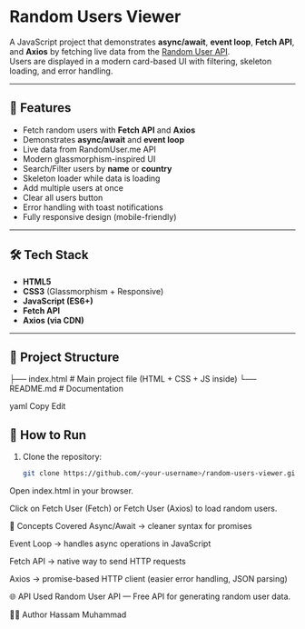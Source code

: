 # Random Users Viewer 

A JavaScript project that demonstrates **async/await**, **event loop**, **Fetch API**, and **Axios** by fetching live data from the [Random User API](https://randomuser.me/).  
Users are displayed in a modern card-based UI with filtering, skeleton loading, and error handling.

---

## 🚀 Features
- Fetch random users with **Fetch API** and **Axios**
- Demonstrates **async/await** and **event loop**
- Live data from RandomUser.me API
- Modern glassmorphism-inspired UI
- Search/Filter users by **name** or **country**
- Skeleton loader while data is loading
- Add multiple users at once
- Clear all users button
- Error handling with toast notifications
- Fully responsive design (mobile-friendly)

---

## 🛠️ Tech Stack
- **HTML5**
- **CSS3** (Glassmorphism + Responsive)
- **JavaScript (ES6+)**
- **Fetch API**
- **Axios (via CDN)**

---

## 📂 Project Structure
├── index.html # Main project file (HTML + CSS + JS inside)
└── README.md # Documentation

yaml
Copy
Edit

## 🔑 How to Run
1. Clone the repository:
   ```bash
   git clone https://github.com/<your-username>/random-users-viewer.git
Open index.html in your browser.

Click on Fetch User (Fetch) or Fetch User (Axios) to load random users.

📖 Concepts Covered
Async/Await → cleaner syntax for promises

Event Loop → handles async operations in JavaScript

Fetch API → native way to send HTTP requests

Axios → promise-based HTTP client (easier error handling, JSON parsing)

🌐 API Used
Random User API — Free API for generating random user data.

👨‍💻 Author
Hassam Muhammad
